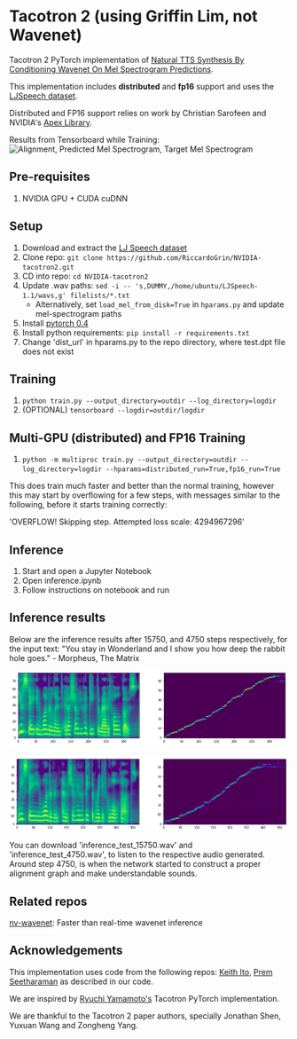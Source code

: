# Tacotron 2 (using Griffin Lim, not Wavenet)

Tacotron 2 PyTorch implementation of [Natural TTS Synthesis By Conditioning
Wavenet On Mel Spectrogram Predictions](https://arxiv.org/pdf/1712.05884.pdf). 

This implementation includes **distributed** and **fp16** support
and uses the [LJSpeech dataset](https://keithito.com/LJ-Speech-Dataset/).

Distributed and FP16 support relies on work by Christian Sarofeen and NVIDIA's
[Apex Library](https://github.com/nvidia/apex).

Results from Tensorboard while Training:
![Alignment, Predicted Mel Spectrogram, Target Mel Spectrogram](tensorboard.png)


## Pre-requisites
1. NVIDIA GPU + CUDA cuDNN

## Setup
1. Download and extract the [LJ Speech dataset](https://keithito.com/LJ-Speech-Dataset/)
2. Clone repo: `git clone https://github.com/RiccardoGrin/NVIDIA-tacotron2.git`
3. CD into repo: `cd NVIDIA-tacotron2`
4. Update .wav paths: `sed -i -- 's,DUMMY,/home/ubuntu/LJSpeech-1.1/wavs,g' filelists/*.txt`
    - Alternatively, set `load_mel_from_disk=True` in `hparams.py` and update mel-spectrogram paths 
5. Install [pytorch 0.4](https://github.com/pytorch/pytorch)
6. Install python requirements: `pip install -r requirements.txt`
7. Change 'dist_url' in hparams.py to the repo directory, where test.dpt file does not exist

## Training
1. `python train.py --output_directory=outdir --log_directory=logdir`
2. (OPTIONAL) `tensorboard --logdir=outdir/logdir`

## Multi-GPU (distributed) and FP16 Training
1. `python -m multiproc train.py --output_directory=outdir --log_directory=logdir --hparams=distributed_run=True,fp16_run=True`

This does train much faster and better than the normal training, however this may start by overflowing for a few steps, 
with messages similar to the following, before it starts training correctly:

'OVERFLOW! Skipping step. Attempted loss scale: 4294967296'

## Inference
1. Start and open a Jupyter Notebook
2. Open inference.ipynb
3. Follow instructions on notebook and run

## Inference results
Below are the inference results after 15750, and 4750 steps respectively, for the input text: "You stay in Wonderland and I show you how deep the rabbit hole goes." - Morpheus, The Matrix

![Predicted Mel Spectrogram, Alignment](inference_test_15750.png)

![Predicted Mel Spectrogram, Alignment](inference_test_4750.png)

You can download 'inference_test_15750.wav' and 'inference_test_4750.wav', to listen to the respective audio generated. Around step 4750, is when the network started to construct a proper alignment graph and make understandable sounds.

## Related repos
[nv-wavenet](https://github.com/NVIDIA/nv-wavenet/): Faster than real-time
wavenet inference

## Acknowledgements
This implementation uses code from the following repos: [Keith
Ito](https://github.com/keithito/tacotron/), [Prem
Seetharaman](https://github.com/pseeth/pytorch-stft) as described in our code.

We are inspired by [Ryuchi Yamamoto's](https://github.com/r9y9/tacotron_pytorch)
Tacotron PyTorch implementation.

We are thankful to the Tacotron 2 paper authors, specially Jonathan Shen, Yuxuan
Wang and Zongheng Yang.


